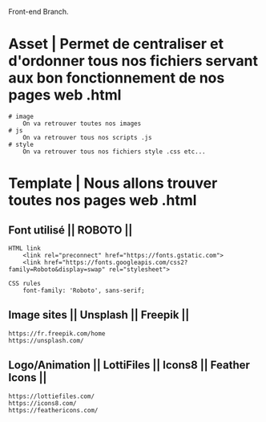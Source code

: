 Front-end Branch.

# Asset  | Permet de centraliser et d'ordonner tous nos fichiers servant aux bon fonctionnement de nos pages web .html
    # image
        On va retrouver toutes nos images
    # js
        On va retrouver tous nos scripts .js
    # style
        On va retrouver tous nos fichiers style .css etc...

# Template | Nous allons trouver toutes nos pages web .html 

## Font utilisé || ROBOTO ||
    HTML link
        <link rel="preconnect" href="https://fonts.gstatic.com">
        <link href="https://fonts.googleapis.com/css2?family=Roboto&display=swap" rel="stylesheet">

    CSS rules
        font-family: 'Roboto', sans-serif;

## Image sites || Unsplash || Freepik ||
    https://fr.freepik.com/home
    https://unsplash.com/

## Logo/Animation || LottiFiles || Icons8 || Feather Icons ||
    https://lottiefiles.com/
    https://icons8.com/
    https://feathericons.com/
